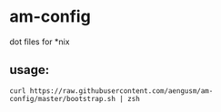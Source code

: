 # am-config
dot files for *nix

## usage:
	curl https://raw.githubusercontent.com/aengusm/am-config/master/bootstrap.sh | zsh
